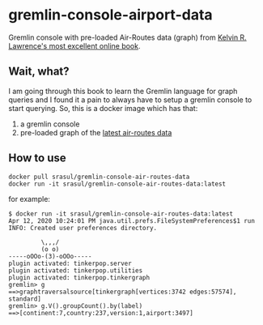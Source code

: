 # gremlin-console-airport-data
Gremlin console with pre-loaded Air-Routes data (graph) from [Kelvin R. Lawrence's most excellent online book](http://kelvinlawrence.net/book/Gremlin-Graph-Guide.html).

## Wait, what?
I am going through this book to learn the Gremlin language for graph queries and I found it a pain to always have to setup a gremlin console to start querying. So, this is a docker image which has that:
1. a gremlin console
2. pre-loaded graph of the [latest air-routes data](https://github.com/krlawrence/graph/blob/master/sample-data/air-routes-latest.graphml)

## How to use
```
docker pull srasul/gremlin-console-air-routes-data
docker run -it srasul/gremlin-console-air-routes-data:latest
```

for example:
```
$ docker run -it srasul/gremlin-console-air-routes-data:latest
Apr 12, 2020 10:24:01 PM java.util.prefs.FileSystemPreferences$1 run
INFO: Created user preferences directory.

         \,,,/
         (o o)
-----oOOo-(3)-oOOo-----
plugin activated: tinkerpop.server
plugin activated: tinkerpop.utilities
plugin activated: tinkerpop.tinkergraph
gremlin> g
==>graphtraversalsource[tinkergraph[vertices:3742 edges:57574], standard]
gremlin> g.V().groupCount().by(label)
==>[continent:7,country:237,version:1,airport:3497]
```